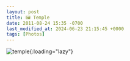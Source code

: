 ```yaml
---
layout: post
title: 🖼️ Temple
date: 2011-08-24 15:35 -0700
last_modified_at: 2024-06-23 21:15:45 +0000
tags: [Photos]
---
```


![temple](//i.chenna.me/photos/prod/2011-08-24_15_35_54.jpg){:loading="lazy"}
